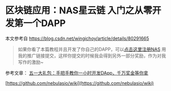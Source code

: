 # 区块链应用：NAS星云链 入门之从零开发第一个DAPP

本文参考自 https://blog.csdn.net/wingichoy/article/details/80291665


> 如果你看了本篇教程并且开发了你自己的DAPP，可以[点击这里注册NAS](https://incentive.nebulas.io/cn/signup.html?invite=a0YOI)
用我的推广链接提交，这样你提交的时候我会得到另外一部分奖励，作为对我写作的激励~



参考文章：
[五一大礼包：手把手教你一小时开发DApp，千万奖金等你拿](https://mp.weixin.qq.com/s?__biz=MzU2MTI5OTI3MA==&mid=2247484524&idx=1&sn=47c6d77db96b826c76d3ff2b8fe3b3e3&chksm=fc7bae45cb0c2753b68b7e027aab411b0fbbca92469760b2ddbfeba1f0cdaeca3ca012564f48&scene=38#wechat_redirect)

[https://github.com/nebulasio/wiki](https://github.com/nebulasio/wiki)



